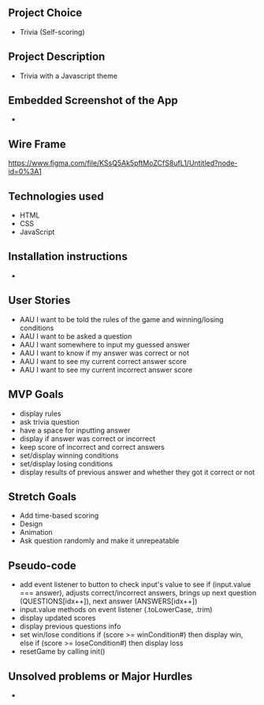 ## Project Choice

- Trivia (Self-scoring)

## Project Description

- Trivia with a Javascript theme

## Embedded Screenshot of the App

- 

## Wire Frame

https://www.figma.com/file/KSsQ5Ak5pftMoZCfS8ufL1/Untitled?node-id=0%3A1

## Technologies used

- HTML
- CSS
- JavaScript

## Installation instructions

- 

## User Stories

- AAU I want to be told the rules of the game and winning/losing conditions
- AAU I want to be asked a question
- AAU I want somewhere to input my guessed answer
- AAU I want to know if my answer was correct or not
- AAU I want to see my current correct answer score
- AAU I want to see my current incorrect answer score

## MVP Goals

- display rules
- ask trivia question
- have a space for inputting answer
- display if answer was correct or incorrect
- keep score of incorrect and correct answers
- set/display winning conditions
- set/display losing conditions
- display results of previous answer and whether they got it correct or not

## Stretch Goals

- Add time-based scoring
- Design
- Animation
- Ask question randomly and make it unrepeatable


## Pseudo-code

<!-- - create div for rules, score, last answer, & correctness, input/input button, question, & reset button with classes -->
<!-- - define questions/answers, correct/incorrect count, current idx, score, win/lose count -->
<!-- - cache divs by id -->
<!-- - display question and link corresponding answer -->
- add event listener to button to check input's value to see if (input.value === answer), adjusts correct/incorrect answers, brings up next question (QUESTIONS[idx++]), next answer (ANSWERS[idx++])
- input.value methods on event listener (.toLowerCase, .trim)
- display updated scores
- display previous questions info
- set win/lose conditions if (score >= winCondition#) then display win, else if (score >= loseCondition#) then display loss 
- resetGame by calling init()

## Unsolved problems or Major Hurdles

- 